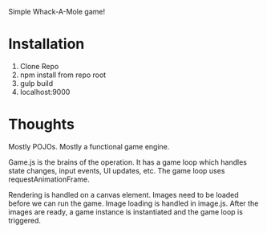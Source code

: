 Simple Whack-A-Mole game!

# Installation

1. Clone Repo
2. npm install from repo root
3. gulp build
4. localhost:9000

# Thoughts

Mostly POJOs. Mostly a functional game engine.

Game.js is the brains of the operation. It has a game loop which handles state changes, input events, UI updates, etc. The game loop uses requestAnimationFrame.

Rendering is handled on a canvas element. Images need to be loaded before we can run the game. Image loading is handled in image.js. After the images are ready, a game instance is instantiated and the game loop is triggered.

